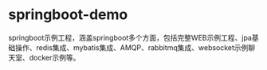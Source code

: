 # springboot-demo

springboot示例工程，涵盖springboot多个方面，包括完整WEB示例工程、jpa基础操作、redis集成、mybatis集成、AMQP、rabbitmq集成、websocket示例聊天室、docker示例等。
